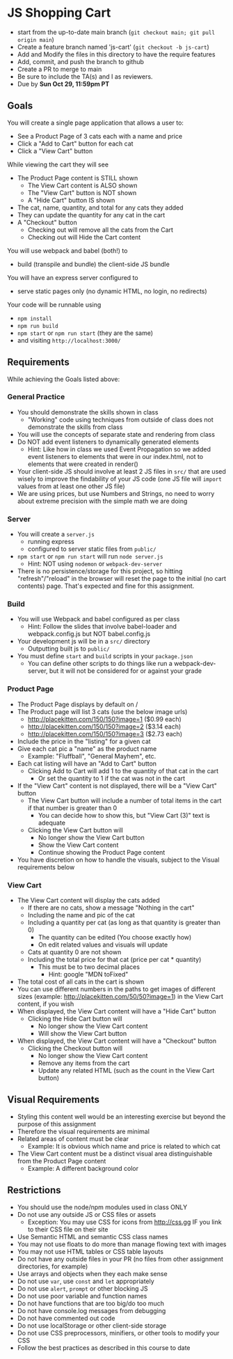 # JS Shopping Cart

* start from the up-to-date main branch (`git checkout main; git pull origin main`)
* Create a feature branch named 'js-cart' (`git checkout -b js-cart`)
* Add and Modify the files in this directory to have the require features
* Add, commit, and push the branch to github
* Create a PR to merge to main
* Be sure to include the TA(s) and I as reviewers.  
* Due by **Sun Oct 29, 11:59pm PT**

## Goals

You will create a single page application that allows a user to:
- See a Product Page of 3 cats each with a name and price
- Click a "Add to Cart" button for each cat
- Click a "View Cart" button 

While viewing the cart they will see
- The Product Page content is STILL shown
  - The View Cart content is ALSO shown
  - The "View Cart" button is NOT shown
  - A "Hide Cart" button IS shown
- The cat, name, quantity, and total for any cats they added
- They can update the quantity for any cat in the cart
- A "Checkout" button 
  - Checking out will remove all the cats from the Cart
  - Checking out will Hide the Cart content

You will use webpack and babel (both!) to
- build (transpile and bundle) the client-side JS bundle

You will have an express server configured to 
- serve static pages only (no dynamic HTML, no login, no redirects)

Your code will be runnable using 
- `npm install`
- `npm run build`
- `npm start` or `npm run start` (they are the same)
- and visiting `http://localhost:3000/`

## Requirements

While achieving the Goals listed above:

### General Practice
- You should demonstrate the skills shown in class
  - "Working" code using techniques from outside of class does not demonstrate the skills from class
- You will use the concepts of separate state and rendering from class
- Do NOT add event listeners to dynamically generated elements
  - Hint: Like how in class we used Event Propagation so we added event listeners to elements that were in our index.html, not to elements that were created in render()
- Your client-side JS should involve at least 2 JS files in `src/` that are used wisely to improve the findability of your JS code (one JS file will `import` values from at least one other JS file)
- We are using prices, but use Numbers and Strings, no need to worry about extreme precision with the simple math we are doing

### Server
- You will create a `server.js`
  - running express
  - configured to server static files from `public/`
- `npm start` or `npm run start` will run `node server.js`
  - Hint: NOT using `nodemon` or `webpack-dev-server`
- There is no persistence/storage for this project, so hitting "refresh"/"reload" in the browser will reset the page to the initial (no cart contents) page.  That's expected and fine for this assignment.

### Build
- You will use Webpack and babel configured as per class
  - Hint: Follow the slides that involve babel-loader and webpack.config.js but NOT babel.config.js
- Your development js will be in a `src/` directory
  - Outputting built js to `public/`
- You must define `start` and `build` scripts in your `package.json`
  - You can define other scripts to do things like run a webpack-dev-server, but it will not be considered for or against your grade

### Product Page
- The Product Page displays by default on /
- The Product page will list 3 cats (use the below image urls)
  - http://placekitten.com/150/150?image=1 ($0.99 each)
  - http://placekitten.com/150/150?image=2 ($3.14 each)
  - http://placekitten.com/150/150?image=3 ($2.73 each)
- Include the price in the "listing" for a given cat
- Give each cat pic a "name" as the product name
  - Example: "Fluffball", "General Mayhem", etc.
- Each cat listing will have an "Add to Cart" button
  - Clicking Add to Cart will add 1 to the quantity of that cat in the cart
    - Or set the quantity to 1 if the cat was not in the cart
- If the "View Cart" content is not displayed, there will be a "View Cart" button
  - The View Cart button will include a number of total items in the cart if that number is greater than 0
    - You can decide how to show this, but "View Cart (3)" text is adequate
  - Clicking the View Cart button will 
    - No longer show the View Cart button
    - Show the View Cart content
    - Continue showing the Product Page content
- You have discretion on how to handle the visuals, subject to the Visual requirements below

### View Cart
- The View Cart content will display the cats added
  - If there are no cats, show a message "Nothing in the cart"
  - Including the name and pic of the cat
  - Including a quantity per cat (as long as that quantity is greater than 0)
    - The quantity can be edited (You choose exactly how)
    - On edit related values and visuals will update
  - Cats at quantity 0 are not shown
  - Including the total price for that cat (price per cat * quantity)
    - This must be to two decimal places
      - Hint: google "MDN toFixed"
- The total cost of all cats in the cart is shown
- You can use different numbers in the paths to get images of different sizes (example: http://placekitten.com/50/50?image=1) in the View Cart content, if you wish
- When displayed, the View Cart content will have a "Hide Cart" button
  - Clicking the Hide Cart button will
    - No longer show the View Cart content
    - Will show the View Cart button
- When displayed, the View Cart content will have a "Checkout" button
  - Clicking the Checkout button will
    - No longer show the View Cart content
    - Remove any items from the cart
    - Update any related HTML (such as the count in the View Cart button)

## Visual Requirements
- Styling this content well would be an interesting exercise but beyond the purpose of this assignment
- Therefore the visual requirements are minimal
- Related areas of content must be clear
  - Example: It is obvious which name and price is related to which cat
- The View Cart content must be a distinct visual area distinguishable from the Product Page content
  - Example: A different background color

## Restrictions
* You should use the node/npm modules used in class ONLY
* Do not use any outside JS or CSS files or assets
  - Exception: You may use CSS for icons from http://css.gg IF you link to their CSS file on their site
* Use Semantic HTML and semantic CSS class names
* You may not use floats to do more than manage flowing text with images
* You may not use HTML tables or CSS table layouts
* Do not have any outside files in your PR (no files from other assignment directories, for example)
* Use arrays and objects when they each make sense
* Do not use `var`, use `const` and `let` appropriately
* Do not use `alert`, `prompt` or other blocking JS
* Do not use poor variable and function names
* Do not have functions that are too big/do too much
* Do not have console.log messages from debugging
* Do not have commented out code
* Do not use localStorage or other client-side storage 
* Do not use CSS preprocessors, minifiers, or other tools to modify your CSS
* Follow the best practices as described in this course to date


